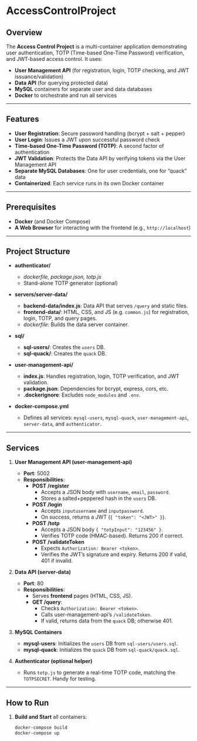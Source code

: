 # AccessControlProject

## Overview
The **Access Control Project** is a multi-container application demonstrating user authentication, TOTP (Time-based One-Time Password) verification, and JWT-based access control. It uses:

- **User Management API** (for registration, login, TOTP checking, and JWT issuance/validation)  
- **Data API** (for querying protected data)  
- **MySQL** containers for separate user and data databases  
- **Docker** to orchestrate and run all services

---

## Features
- **User Registration**: Secure password handling (bcrypt + salt + pepper)  
- **User Login**: Issues a JWT upon successful password check  
- **Time-based One-Time Password (TOTP)**: A second factor of authentication  
- **JWT Validation**: Protects the Data API by verifying tokens via the User Management API  
- **Separate MySQL Databases**: One for user credentials, one for “quack” data  
- **Containerized**: Each service runs in its own Docker container  

---

## Prerequisites
- **Docker** (and Docker Compose)  
- **A Web Browser** for interacting with the frontend (e.g., `http://localhost`)

---

## Project Structure

- **authenticator/**  
  - *dockerfile, package.json, totp.js*  
  - Stand-alone TOTP generator (optional)

- **servers/server-data/**  
  - **backend-data/index.js**: Data API that serves `/query` and static files.  
  - **frontend-data/**: HTML, CSS, and JS (e.g. `common.js`) for registration, login, TOTP, and query pages.  
  - *dockerfile*: Builds the data server container.

- **sql/**  
  - **sql-users/**: Creates the `users` DB.  
  - **sql-quack/**: Creates the `quack` DB.

- **user-management-api/**  
  - **index.js**: Handles registration, login, TOTP verification, and JWT validation.  
  - **package.json**: Dependencies for bcrypt, express, cors, etc.  
  - **.dockerignore**: Excludes `node_modules` and `.env`.

- **docker-compose.yml**  
  - Defines all services: `mysql-users`, `mysql-quack`, `user-management-api`, `server-data`, and `authenticator`.

---

## Services

1. **User Management API (user-management-api)**
   - **Port**: 5002  
   - **Responsibilities**:
     - **POST /register**  
       - Accepts a JSON body with `username`, `email`, `password`.  
       - Stores a salted+peppered hash in the `users` DB.  
     - **POST /login**  
       - Accepts `inputusername` and `inputpassword`.  
       - On success, returns a JWT (`{ "token": "<JWT>" }`).  
     - **POST /totp**  
       - Accepts a JSON body `{ "totpInput": "123456" }`.  
       - Verifies TOTP code (HMAC-based). Returns 200 if correct.  
     - **POST /validateToken**  
       - Expects `Authorization: Bearer <token>`.  
       - Verifies the JWT’s signature and expiry. Returns 200 if valid, 401 if invalid.

2. **Data API (server-data)**
   - **Port**: 80  
   - **Responsibilities**:
     - Serves **frontend** pages (HTML, CSS, JS).  
     - **GET /query**:  
       - Checks `Authorization: Bearer <token>`.  
       - Calls user-management-api’s `/validateToken`.  
       - If valid, returns data from the `quack` DB; otherwise 401.

3. **MySQL Containers**
   - **mysql-users**: Initializes the `users` DB from `sql-users/users.sql`.  
   - **mysql-quack**: Initializes the `quack` DB from `sql-quack/quack.sql`.

4. **Authenticator (optional helper)**
   - Runs `totp.js` to generate a real-time TOTP code, matching the `TOTPSECRET`. Handy for testing.

---

## How to Run
1. **Build and Start** all containers:
   ```bash
   docker-compose build
   docker-compose up
